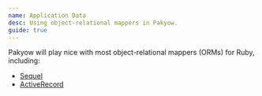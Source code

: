 ```yaml
---
name: Application Data
desc: Using object-relational mappers in Pakyow.
guide: true
---
```


Pakyow will play nice with most object-relational mappers (ORMs) for Ruby, including:

- [Sequel](https://github.com/jeremyevans/sequel)
- [ActiveRecord](http://api.rubyonrails.org/classes/ActiveRecord/Base.html)

